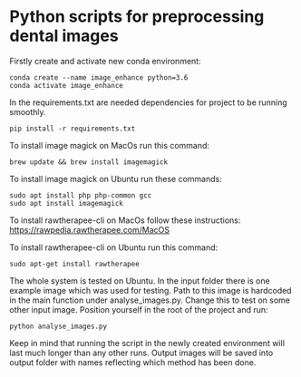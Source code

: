 # Python scripts for preprocessing dental images

Firstly create and activate new conda environment:

    conda create --name image_enhance python=3.6
    conda activate image_enhance

In the requirements.txt are needed dependencies for project to be running smoothly.
    
    pip install -r requirements.txt 
    
To install image magick on MacOs run this command: 
    
    brew update && brew install imagemagick

To install image magick on Ubuntu run these commands: 
    
    sudo apt install php php-common gcc
    sudo apt install imagemagick

To install rawtherapee-cli on MacOs follow these instructions:
https://rawpedia.rawtherapee.com/MacOS

To install rawtherapee-cli on Ubuntu run this command: 
    
    sudo apt-get install rawtherapee

The whole system is tested on Ubuntu. In the input folder there is one example image which was used for testing. Path to this image is hardcoded in the main function under analyse_images.py. Change this to test on some other input image. Position yourself in the root of the project and run:
    
    python analyse_images.py 

Keep in mind that running the script in the newly created environment will last much longer than any other runs. Output images will be saved into output folder with names reflecting which method has been done. 
